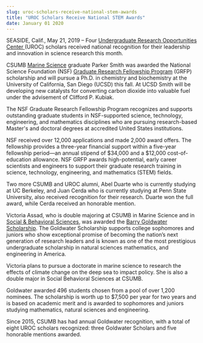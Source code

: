 ```yaml
---
slug: uroc-scholars-receive-national-stem-awards
title: "UROC Scholars Receive National STEM Awards"
date: January 01 2020
---
```


 
<p>
  SEASIDE, Calif., May 21, 2019 – Four
  <a href="https://csumb.edu/uroc"
    >Undergraduate Research Opportunities Center </a
  >(UROC) scholars received national recognition for their leadership and
  innovation in science research this month.
</p>
<p>
  CSUMB <a href="https://csumb.edu/marinescience">Marine Science</a> graduate
  Parker Smith was awarded the National Science Foundation (NSF)
  <a href="https://www.nsfgrfp.org/">Graduate Research Fellowship Program</a>
  (GRFP) scholarship and will pursue a Ph.D. in chemistry and biochemistry at
  the University of California, San Diego (UCSD) this fall. At UCSD Smith will
  be developing new catalysts for converting carbon dioxide into valuable fuel
  under the advisement of Clifford P. Kubiak.
</p>
<p>
  The NSF Graduate Research Fellowship Program recognizes and supports
  outstanding graduate students in NSF-supported science, technology,
  engineering, and mathematics disciplines who are pursuing research-based
  Master's and doctoral degrees at accredited United States institutions.
</p>
<p>
  NSF received over 12,000 applications and made 2,000 award offers. The
  fellowship provides a three-year financial support within a five-year
  fellowship period—an annual stipend of $34,000 and a $12,000 cost-of-education
  allowance. NSF GRFP awards high-potential, early career scientists and
  engineers to support their graduate research training in science, technology,
  engineering, and mathematics (STEM) fields.
</p>
<p>
  Two more CSUMB and UROC alumni, Abel Duarte who is currently studying at UC
  Berkeley, and Juan Cerda who is currently studying at Penn State University,
  also received recognition for their research. Duarte won the full award, while
  Cerda received an honorable mention.
</p>
<p>
  Victoria Assad, who is double majoring at CSUMB in Marine Science and in
  <a href="https://csumb.edu/sbgs/social-behavioral-sciences-ba"
    >Social &amp; Behavioral Sciences</a
  >, was awarded the
  <a href="https://goldwater.scholarsapply.org/">Barry Goldwater Scholarship</a
  >. The Goldwater Scholarship supports college sophomores and juniors who show
  exceptional promise of becoming the nation’s next generation of research
  leaders and is known as one of the most prestigious undergraduate scholarship
  in natural sciences mathematics, and engineering in America.
</p>
<p>
  Victoria plans to pursue a doctorate in marine science to research the effects
  of climate change on the deep sea to impact policy. She is also a double major
  in Social Behavioral Sciences at CSUMB.
</p>
<p>
  Goldwater awarded 496 students chosen from a pool of over 1,200 nominees. The
  scholarship is worth up to $7,500 per year for two years and is based on
  academic merit and is awarded to sophomores and juniors studying mathematics,
  natural sciences and engineering.
</p>
<p>
  Since 2015, CSUMB has had annual Goldwater recognition, with a total of eight
  UROC scholars recognized: three Goldwater Scholars and five honorable mentions
  awarded.
</p>
 
